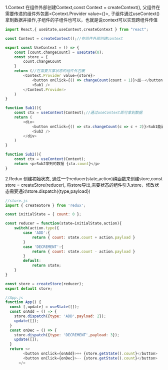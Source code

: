 1.Context
    在组件外部创建Context,const Context = createContext(),
    父组件在需要传递的组件外包裹<Context.Provider value={}>,
    子组件通过useContext()拿到数据并操作,子组件的子组件也可以，也就是说context可以实现跨组件传值
```JavaScript
import React,{ useState,useContext,createContext } from "react";

const Context = createContext();//在组件外部创建context

export const UseContext = () => {
    const [count,changeCount] = useState(0);
    const store = {
        count,changeCount
    }
    return (//在需要共享状态的组件外包裹
        <Context.Provider value={store}> 
            <button onClick={() => changeCount(count + 1)}>加一</button>
            <Sub1 />
        </Context.Provider>
    )
}

function Sub1(){
    const ctx = useContext(Context);//通过useContext即可拿到数据
    return (
        <div>
            <button onClick={() => ctx.changeCount(c => c + 2)}>Sub1能通过Context访问数据源 { ctx.count }</button>
            <Sub2 />
        </div>
    )
}

function Sub2(){
    const ctx = useContext(Context);
    return <p>Sub2拿到的数据 {ctx.count}</p>
}
```
2.Redux
    创建初始状态,
    通过一个reducer(state,action)纯函数来创建store,const store = createStore(reducer),
    将store导出,需要状态的组件引入store，修改状态需要通过store.dispatch({type,payload})
```JavaScript
//store.js
import { createStore } from 'redux';

const initialState = { count: 0 };

const reducer = function(state=initialState,action){
    switch(action.type){
        case 'ADD':{
            return { count: state.count + action.payload }
        }
        case 'DECREMENT':{
            return { count: state.count - action.payload }
        }
        default:
            return state;
    }
}

const store = createStore(reducer);
export default store;

//App.js
function App() {
  const [,update] = useState([]);
  const onAdd = () => {
    store.dispatch({type: 'ADD',payload: 2});
    update([]);
  }
  const onDec = () => {
    store.dispatch({type: 'DECREMENT',payload: 3});
    update([]);
  }
  return <>
        <button onClick={onAdd}>++ {store.getState().count}</button>
        <button onClick={onDec}>-- {store.getState().count}</button> 
      </>
```